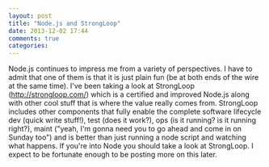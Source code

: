 ```yaml
---
layout: post
title: "Node.js and StrongLoop"
date: 2013-12-02 17:44
comments: true
categories: 
---
```

Node.js continues to impress me from a variety of perspectives.  I have to admit that one of them is that it is just plain fun (be at both ends of the wire at the same time).  I've been taking a look at StrongLoop (http://strongloop.com/) which is a certified and improved Node.js along with other cool stuff that is where the value really comes from.  StrongLoop includes other components that fully enable the complete software lifecycle dev (quick write stuff!), test (does it work?), ops (is it running?  is it running right?), maint ("yeah, I'm gonna need you to go ahead and come in on Sunday too")  and is better than just running a node script and watching what happens.  If you're into Node you should take a look at StrongLoop.  I expect to be fortunate enough to be posting more on this later.
